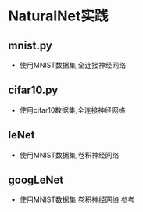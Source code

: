 # NaturalNet实践

## mnist.py
- 使用MNIST数据集,全连接神经网络

## cifar10.py
- 使用cifar10数据集,全连接神经网络

## leNet
- 使用MNIST数据集,卷积神经网络

## googLeNet
- 使用MNIST数据集,卷积神经网络
[参考](https://github.com/kuangliu/pytorch-cifar/blob/master/models/googlenet.py)